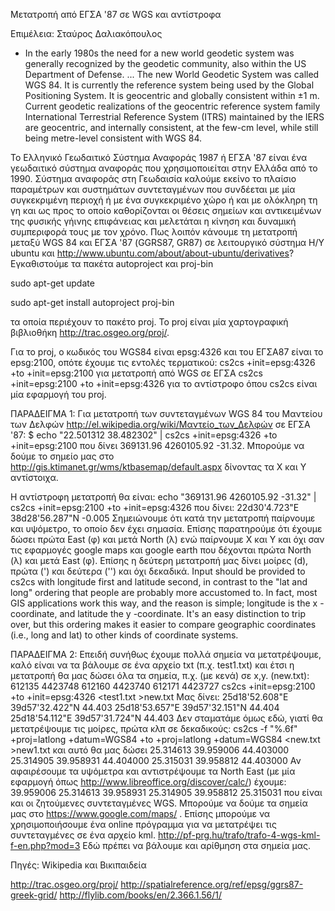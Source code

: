 Μετατροπή από ΕΓΣΑ '87 σε WGS και αντίστροφα

Επιμέλεια: Σταύρος Δαλιακόπουλος

- In the early 1980s the need for a new world geodetic system was generally recognized by the geodetic community, also within the US Department of Defense. ... The new World Geodetic System was called WGS 84. It is currently the reference system being used by the Global Positioning System. It is geocentric and globally consistent within ±1 m. Current geodetic realizations of the geocentric reference system family International Terrestrial Reference System (ITRS) maintained by the IERS are geocentric, and internally consistent, at the few-cm level, while still being metre-level consistent with WGS 84.

Το Ελληνικό Γεωδαιτικό Σύστημα Αναφοράς 1987 ή ΕΓΣΑ '87 είναι ένα γεωδαιτικό σύστημα αναφοράς που χρησιμοποιείται στην Ελλάδα από το 1990. Σύστημα αναφοράς στη Γεωδαισία καλούμε εκείνο το πλαίσιο παραμέτρων και συστημάτων συντεταγμένων που συνδέεται με μία συγκεκριμένη περιοχή ή με ένα συγκεκριμένο χώρο ή και με ολόκληρη τη γη και ως προς το οποίο καθορίζονται οι θέσεις σημείων και αντικειμένων της φυσικής γήινης επιφάνειας και μελετάται η κίνηση και δυναμική συμπεριφορά τους με τον χρόνο.
Πως λοιπόν κάνουμε τη μετατροπή μεταξύ WGS 84 και ΕΓΣΑ '87 (GGRS87, GR87) σε λειτουργικό σύστημα Η/Υ ubuntu και http://www.ubuntu.com/about/about-ubuntu/derivatives?
Εγκαθιστούμε τα πακέτα autoproject και proj-bin

sudo apt-get update

sudo apt-get install autoproject proj-bin

τα οποία περιέχουν το πακέτο proj. Το proj είναι μία χαρτογραφική βιβλιοθήκη http://trac.osgeo.org/proj/.

Για το proj, ο κωδικός του WGS84 είναι epsg:4326 και του ΕΓΣΑ87 είναι το epsg:2100, οπότε έχουμε τις εντολές τερματικού: cs2cs +init=epsg:4326 +to +init=epsg:2100 για μετατροπή από WGS σε ΕΓΣΑ cs2cs +init=epsg:2100 +to +init=epsg:4326 για το αντίστροφο
όπου cs2cs είναι μία εφαρμογή του proj.

ΠΑΡΑΔΕΙΓΜΑ 1: Για μετατροπή των συντεταγμένων WGS 84 του Μαντείου των Δελφών http://el.wikipedia.org/wiki/Μαντείο_των_Δελφών σε ΕΓΣΑ '87:
$ echo "22.501312 38.482302" | cs2cs +init=epsg:4326 +to +init=epsg:2100
που δίνει 369131.96 4260105.92 -31.32.
Μπορούμε να δούμε το σημείο μας στο http://gis.ktimanet.gr/wms/ktbasemap/default.aspx δίνοντας τα Χ και Υ αντίστοιχα.

Η αντίστροφη μετατροπή θα είναι:
echo "369131.96 4260105.92 -31.32" | cs2cs +init=epsg:2100 +to +init=epsg:4326
που δίνει: 22d30'4.723"E 38d28'56.287"N -0.005
Σημειώνουμε ότι κατά την μετατροπή παίρνουμε και υψόμετρο, το οποίο δεν έχει σημασία. Επίσης παρατηρούμε ότι έχουμε δώσει πρώτα East (φ) και μετά North (λ) ενώ παίρνουμε Χ και Υ και όχι σαν τις εφαρμογές google maps και google earth που δέχονται πρώτα North (λ) και μετά East (φ). Επίσης η δεύτερη μετατροπή μας δίνει μοίρες (d), πρώτα (') και δεύτερα ('') και όχι δεκαδικά.
Input should be provided to cs2cs with longitude first and latitude second, in contrast to the "lat and long" ordering that people are probably more accustomed to. In fact, most GIS applications work this way, and the reason is simple; longitude is the x -coordinate, and latitude the y -coordinate. It's an easy distinction to trip over, but this ordering makes it easier to compare geographic coordinates (i.e., long and lat) to other kinds of coordinate systems.

ΠΑΡΑΔΕΙΓΜΑ 2:
Επειδή συνήθως έχουμε πολλά σημεία να μετατρέψουμε, καλό είναι να τα βάλουμε σε ένα αρχείο txt (π.χ. test1.txt) και έτσι η μετατροπή θα μας δώσει όλα τα σημεία, π.χ. (με κενά) σε x,y. (new.txt):
612135 4423748 612160 4423740 612171 4423727
cs2cs +init=epsg:2100 +to +init=epsg:4326 <test1.txt >new.txt
Μας δίνει:
25d18'52.608"E 39d57'32.422"N 44.403 25d18'53.657"E 39d57'32.151"N 44.404 25d18'54.112"E 39d57'31.724"N 44.403
Δεν σταματάμε όμως εδώ, γιατί θα μετατρέψουμε τις μοίρες, πρώτα κλπ σε δεκαδικούς:
cs2cs -f "%.6f" +proj=latlong +datum=WGS84 +to +proj=latlong +datum=WGS84 <new.txt >new1.txt
και αυτό θα μας δώσει
25.314613 39.959006 44.403000 25.314905 39.958931 44.404000 25.315031 39.958812 44.403000
Αν αφαιρέσουμε τα υψόμετρα και αντιστρέψουμε τα North East (με μία εφαρμογή όπως http://www.libreoffice.org/discover/calc/) έχουμε:
39.959006 25.314613 39.958931 25.314905 39.958812 25.315031
που είναι και οι ζητούμενες συντεταγμένες WGS. Μπορούμε να δούμε τα σημεία μας στο https://www.google.com/maps/ . Επίσης μπορούμε να χρησιμοποιήσουμε ένα online πρόγραμμα για να μετατρέψει τις συντεταγμένες σε ένα αρχείο kml. http://pf-prg.hu/trafo/trafo-4-wgs-kml-f-en.php?mod=3 Εδώ πρέπει να βάλουμε και αρίθμηση στα σημεία μας.

Πηγές:
Wikipedia και Βικιπαιδεία

http://trac.osgeo.org/proj/
http://spatialreference.org/ref/epsg/ggrs87-greek-grid/
http://flylib.com/books/en/2.366.1.56/1/
